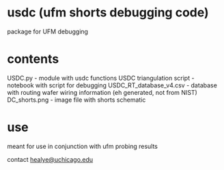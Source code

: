 # usdc (ufm shorts debugging code)
package for UFM debugging 

# contents
USDC.py - module with usdc functions
USDC triangulation script - notebook with script for debugging
USDC_RT_database_v4.csv - database with routing wafer wiring information (eh generated, not from NIST)
DC_shorts.png - image file with shorts schematic

# use
meant for use in conjunction with ufm probing results


contact healye@uchicago.edu
